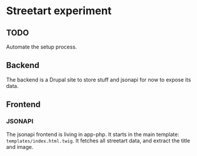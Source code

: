 # Streetart experiment

## TODO

Automate the setup process.

## Backend

The backend is a Drupal site to store stuff and jsonapi for now to expose its data.

## Frontend

### JSONAPI

The jsonapi frontend is living in app-php. It starts in the main template: ```templates/index.html.twig```.
It fetches all streetart data, and extract the title and image.

